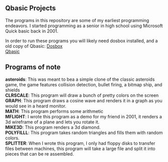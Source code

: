 Qbasic Projects
--------------------------------------

The programs in this repository are some of my earliest programming endeavors.  I started programming as a senior in high school using Microsoft Quick basic back in 2001.  

In order to run these programs you will likely need dosbox installed, and a old copy of Qbasic:
[Dosbox](http://dosbox.com)  
[Qbasic](http://www.qbasic.net/en/qbasic-downloads/compiler/qbasic-compiler.htm)  


Programs of note
--------------------------------------
**asteroids**: This was meant to bea a simple clone of the classic asteroids game, the game features collision detection, bullet firing, a bitmap ship, and shields  
**CLRSCALE**: This program will draw a bunch of pretty colors on the screen  
**GRAPH**: This program draws a cosine wave and renders it in a graph as you would see in a heard monitor.  
**MATH**: This program performs some arithmetic  
**MFLIGHT**: I wrote this program as a demo for my friend in 2001, it renders a 3d wireframe of a plane and lets you rotate it.  
**MIKE3D**: This program renders a 3d diamond.  
**POLYFILLL**: This program takes random triangles and fills them with random colors.  
**SPLITTER**: When I wrote this program, I only had floppy disks to transfer files between machines, this program will take a large file and split it into pieces that can be re assembled.  
